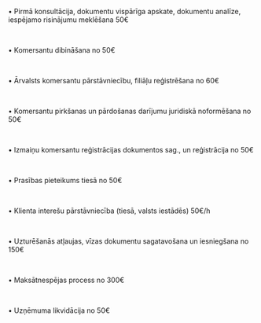 • Pirmā konsultācija, dokumentu vispārīga apskate, dokumentu analīze, iespējamo risinājumu meklēšana <span>50€</span>

<br/>

• Komersantu dibināšana <span>no 50€</span>

<br/>

• Ārvalsts komersantu pārstāvniecību, filiāļu reģistrēšana <span>no 60€</span>

<br/>

• Komersantu pirkšanas un pārdošanas darījumu juridiskā noformēšana <span>no 50€</span>

<br/>

• Izmaiņu komersantu reģistrācijas dokumentos sag., un reģistrācija <span>no 50€</span>

<br/>

• Prasības pieteikums tiesā <span>no 50€</span>

<br/>

• Klienta interešu pārstāvniecība (tiesā, valsts iestādēs) <span>50€/h</span>

<br/>

• Uzturēšanās atļaujas, vīzas dokumentu sagatavošana un iesniegšana <span>no 150€</span>

<br/>

• Maksātnespējas process <span>no 300€</span>

<br/>

• Uzņēmuma likvidācija <span>no 50€</span>

